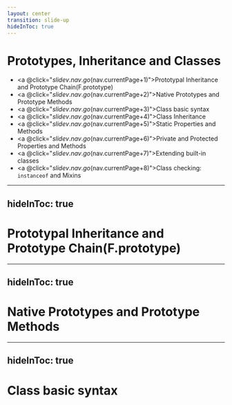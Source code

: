 ```yaml
---
layout: center
transition: slide-up
hideInToc: true
---
```


# Prototypes, Inheritance and Classes

<div mt-2 />

- <a @click="$slidev.nav.go($nav.currentPage+1)">Prototypal Inheritance and Prototype Chain(F.prototype)</a>
- <a @click="$slidev.nav.go($nav.currentPage+2)">Native Prototypes and Prototype Methods</a>
- <a @click="$slidev.nav.go($nav.currentPage+3)">Class basic syntax</a>
- <a @click="$slidev.nav.go($nav.currentPage+4)">Class Inheritance</a>
- <a @click="$slidev.nav.go($nav.currentPage+5)">Static Properties and Methods</a>
- <a @click="$slidev.nav.go($nav.currentPage+6)">Private and Protected Properties and Methods</a>
- <a @click="$slidev.nav.go($nav.currentPage+7)">Extending built-in classes</a>
- <a @click="$slidev.nav.go($nav.currentPage+8)">Class checking: `instanceof` and Mixins</a>

---
hideInToc: true
---

# Prototypal Inheritance and Prototype Chain(F.prototype)

---
hideInToc: true
---

# Native Prototypes and Prototype Methods

---
hideInToc: true
---

# Class basic syntax

